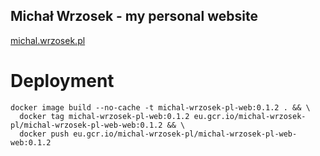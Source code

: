 ## Michał Wrzosek - my personal website

[michal.wrzosek.pl](http://michal.wrzosek.pl)

# Deployment

```
docker image build --no-cache -t michal-wrzosek-pl-web:0.1.2 . && \
  docker tag michal-wrzosek-pl-web:0.1.2 eu.gcr.io/michal-wrzosek-pl/michal-wrzosek-pl-web-web:0.1.2 && \
  docker push eu.gcr.io/michal-wrzosek-pl/michal-wrzosek-pl-web-web:0.1.2
```
